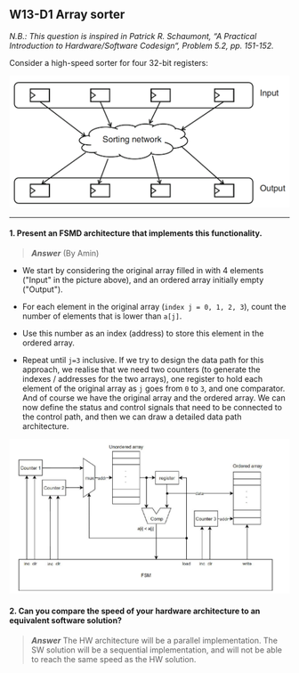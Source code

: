 ## W13-D1 Array sorter

*N.B.: This question is inspired in Patrick R. Schaumont, “A Practical Introduction to Hardware/Software Codesign“, Problem 5.2, pp. 151-152.*

Consider a high-speed sorter for four 32-bit registers:

<img src="/Resources/images/w13d1.png" width="600">

-----

#### 1. Present an FSMD architecture that implements this functionality.

>***Answer*** (By Amin)



- We start by considering the original array filled in with 4 elements ("Input" in the picture above), and an ordered array initially empty ("Output").

- For each element in the original array (`index j = 0, 1, 2, 3`), count the number of elements that is lower than `a[j]`.

- Use this number as an index (address) to store this element in the ordered array.

- Repeat until `j=3` inclusive. If we try to design the data path for this approach, we realise that we need two counters (to generate the indexes / addresses for the two arrays), one register to hold each element of the original array as `j` goes from `0` to `3`, and one comparator. And of course we have the original array and the ordered array. We can now define the status and control signals that need to be connected to the control path, and then we can draw a detailed data path architecture.

<img src="/Resources/images/w13d1_solution.png" width="720">


#### 2. Can you compare the speed of your hardware architecture to an equivalent software solution?

>***Answer***
The HW architecture will be a parallel implementation. The SW solution will be a sequential implementation, and will not be able to reach the same speed as the HW solution.
